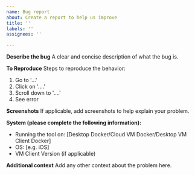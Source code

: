 ```yaml
---
name: Bug report
about: Create a report to help us improve
title: ''
labels: ''
assignees: ''

---
```


**Describe the bug**
A clear and concise description of what the bug is.

**To Reproduce**
Steps to reproduce the behavior:
1. Go to '...'
2. Click on '....'
3. Scroll down to '....'
4. See error

**Screenshots**
If applicable, add screenshots to help explain your problem.

**System (please complete the following information):**
 - Running the tool on: [Desktop Docker/Cloud VM Docker/Desktop VM Client Docker]
 - OS: [e.g. iOS]
 - VM Client Version (if applicable)

**Additional context**
Add any other context about the problem here.
